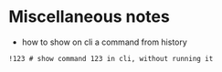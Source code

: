 # Miscellaneous notes

- how to show on cli a command from history
```
!123 # show command 123 in cli, without running it

```
